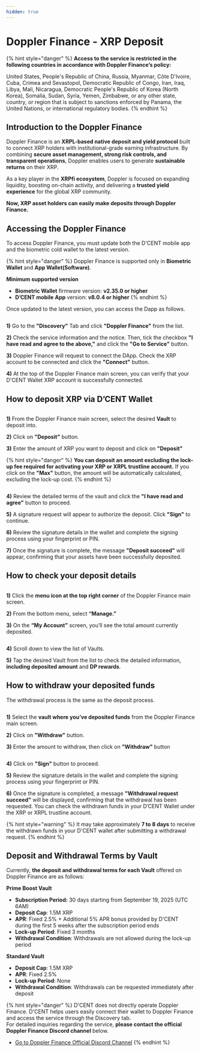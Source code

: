 ```yaml
---
hidden: true
---
```


# Doppler Finance - XRP Deposit

{% hint style="danger" %}
**Access to the service is restricted in the following countries in accordance with Doppler Finance’s policy:**

United States, People's Republic of China, Russia, Myanmar, Côte D'Ivoire, Cuba, Crimea and Sevastopol, Democratic Republic of Congo, Iran, Iraq, Libya, Mali, Nicaragua, Democratic People's Republic of Korea (North Korea), Somalia, Sudan, Syria, Yemen, Zimbabwe, or any other state, country, or region that is subject to sanctions enforced by Panama, the United Nations, or international regulatory bodies.
{% endhint %}

## Introduction to the Doppler Finance

Doppler Finance is an **XRPL-based native deposit and yield protocol** built to connect XRP holders with institutional-grade earning infrastructure. By combining **secure asset management, strong risk controls, and transparent operations**, Doppler enables users to generate **sustainable returns** on their XRP.

As a key player in the **XRPfi ecosystem**, Doppler is focused on expanding liquidity, boosting on-chain activity, and delivering a **trusted yield experience** for the global XRP community.

**Now, XRP asset holders can easily make deposits through Doppler Finance.**

## Accessing the Doppler Finance

To access Doppler Finance, you must update both the D'CENT mobile app and the biometric cold wallet to the latest version.

{% hint style="danger" %}
Doppler Finance is supported only in **Biometric Wallet** and **App Wallet(Software)**.&#x20;

**Minimum supported version**

* **Biometric Wallet** firmware version: **v2.35.0 or higher**
* &#x20;**D’CENT mobile** **App** version: **v8.0.4 or higher**
{% endhint %}

Once updated to the latest version, you can access the Dapp as follows.

<div align="left"><figure><img src="../.gitbook/assets/Doppler-01.png" alt=""><figcaption></figcaption></figure></div>

**1)** Go to the **"Discovery"** Tab and click **"Doppler Finance"** from the list.

**2)** Check the service information and the notice. Then, tick the checkbox **"I have read and agree to the above,"** and click the **"Go to Service"** button.

**3)** Doppler Finance will request to connect the DApp. Check the XRP account to be connected and click the **"Connect"** button.

**4)** At the top of the Doppler Finance main screen, you can verify that your D'CENT Wallet XRP account is successfully connected.

## **How to deposit XRP via D’CENT Wallet**

<figure><img src="../.gitbook/assets/Doppler-02.png" alt=""><figcaption></figcaption></figure>

**1)** From the Doppler Finance main screen, select the desired **Vault** to deposit into.

**2)** Click on **"Deposit"** button.

**3)** Enter the amount of XRP you want to deposit and click on **"Deposit"**

{% hint style="danger" %}
**You can deposit an amount excluding the lock-up fee required for activating your XRP or XRPL trustline account.** If you click on the **"Max"** button, the amount will be automatically calculated, excluding the lock-up cost.
{% endhint %}

<figure><img src="../.gitbook/assets/Doppler-03.png" alt=""><figcaption></figcaption></figure>

**4)** Review the detailed terms of the vault and click the **"I have read and agree"** button to proceed.

**5)** A signature request will appear to authorize the deposit. Click **"Sign"** to continue.

**6)** Review the signature details in the wallet and complete the signing process using your fingerprint or PIN.

**7)** Once the signature is complete, the message **"Deposit succeed"** will appear, confirming that your assets have been successfully deposited.

## How to check your deposit details

<div align="left"><figure><img src="../.gitbook/assets/Doppler-04.png" alt=""><figcaption></figcaption></figure></div>

**1)** Click the **menu icon at the top right corner** of the Doppler Finance main screen.

**2)** From the bottom menu, select **“Manage.”**

**3)** On the **“My Account”** screen, you’ll see the total amount currently deposited.

<div align="left"><figure><img src="../.gitbook/assets/Doppler-05.png" alt=""><figcaption></figcaption></figure></div>

**4)** Scroll down to view the list of Vaults.

**5)** Tap the desired Vault from the list to check the detailed information, **including deposited amount** and **DP rewards**.

## How to withdraw your deposited funds

The withdrawal process is the same as the deposit process.

<figure><img src="../.gitbook/assets/Doppler-06.png" alt=""><figcaption></figcaption></figure>

**1)** Select the **vault where you’ve deposited funds** from the Doppler Finance main screen.

**2)** Click on **"Withdraw"** button.

**3)** Enter the amount to withdraw, then click on **"Withdraw"** button

<figure><img src="../.gitbook/assets/Doppler-07.png" alt=""><figcaption></figcaption></figure>

**4)** Click on **"Sign"** button to proceed.

**5)** Review the signature details in the wallet and complete the signing process using your fingerprint or PIN.

**6)** Once the signature is completed, a message **"Withdrawal request succeed"** will be displayed, confirming that the withdrawal has been requested. You can check the withdrawn funds in your D’CENT Wallet under the XRP or XRPL trustline account.

{% hint style="warning" %}
It may take approximately **7 to 8 days** to receive the withdrawn funds in your D'CENT wallet after submitting a withdrawal request.
{% endhint %}

## Deposit and Withdrawal Terms by Vault

Currently, **the deposit and withdrawal terms for each Vault** offered on Doppler Finance are as follows:

**Prime Boost Vault**

* **Subscription Period:** 30 days starting from September 19, 2025 (UTC 6AM)
* **Deposit Cap**:  1.5M XRP
* **APR**: Fixed 2.5% + Additional 5% APR bonus provided by D'CENT during the first 5 weeks after the subscription period ends
* **Lock-up Period**: Fixed 3 months
* **Withdrawal Condition**: Withdrawals are not allowed during the lock-up period

**Standard Vault**

* **Deposit Cap**:  1.5M XRP
* **APR**: Fixed 2.5%
* **Lock-up Period**: None
* **Withdrawal Condition**: Withdrawals can be requested immediately after deposit

{% hint style="danger" %}
D'CENT does not directly operate Doppler Finance. D'CENT helps users easily connect their wallet to Doppler Finance and access the service through the Discovery tab. \
For detailed inquiries regarding the service, **please contact the official Doppler Finance Discord channel** below.&#x20;

* [Go to Doppler Finance Official Discord Channel](https://discord.com/invite/hvDrh3WXhr)
{% endhint %}
